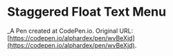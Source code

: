 # Staggered Float Text Menu
 _A Pen created at CodePen.io. Original URL: [https://codepen.io/alphardex/pen/wvBeXjd](https://codepen.io/alphardex/pen/wvBeXjd).

 